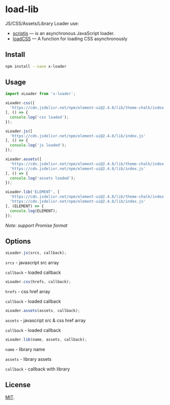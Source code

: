 # load-lib

JS/CSS/Assets/Library Loader use:

* [scriptjs](https://github.com/ded/script.js) —  is an asynchronous JavaScript loader.
* [loadCSS](https://github.com/filamentgroup/loadCSS) — A function for loading CSS asynchronously

## Install
```sh
npm install --save x-loader
```

## Usage

```js
import xLoader from 'x-loader';

xLoader.css([
  'https://cdn.jsdelivr.net/npm/element-ui@2.4.8/lib/theme-chalk/index.css'
], () => {
  console.log('css loaded');
});

xLoader.js([
  'https://cdn.jsdelivr.net/npm/element-ui@2.4.8/lib/index.js'
], () => {
  console.log('js loaded');
});

xLoader.assets([
  'https://cdn.jsdelivr.net/npm/element-ui@2.4.8/lib/theme-chalk/index.css',
  'https://cdn.jsdelivr.net/npm/element-ui@2.4.8/lib/index.js'
], () => {
  console.log('assets loaded');
});

xLoader.lib('ELEMENT', [
  'https://cdn.jsdelivr.net/npm/element-ui@2.4.8/lib/theme-chalk/index.css',
  'https://cdn.jsdelivr.net/npm/element-ui@2.4.8/lib/index.js'
], (ELEMENT) => {
  console.log(ELEMENT);
});
```
*Note: support Promise format*


## Options

```js
xLoader.js(srcs, callback);
```

`srcs` - javascript src array

`callback` - loaded callback

```js
xLoader.css(hrefs, callback);
```

`hrefs` - css href array

`callback` - loaded callback

```js
xLoader.assets(assets, callback);
```

`assets` - javascript src & css href array

`callback` - loaded callback

```js
xLoader.lib(name, assets, callback);
```

`name` - library name

`assets` - library assets

`callback` - callback with library


## License

[MIT](LICENSE).
